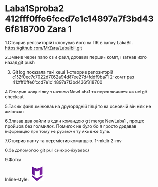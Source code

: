 # Laba1Sproba2 412fff0ffe6fccd7e1c14897a7f3bd436f818700 Zara 1
1.Створив репозиторій і клонував його на ПК в папку LabaBil. https://github.com/MrZara/Laba1bil.git

2.Змінив через nano свій файл, добавив перший коміт, і загнав його назад git push

3. Git log показала такі хеші 1-створив репозиторій c152f0ec7d7022d7062a94d87ee27d4fddf9ba71 2-коміт раз 412fff0ffe6fccd7e1c14897a7f3bd436f818700

4.Створив нову гілку з назвою NewLaba1 та переключився на неї git checkout

5.Так як файл змінював на другорядній гілці то на основній він ніяк не змінився

6.Зливав два файли в один командою git merge NewLaba1 , процес пройшов без полмилок. Помилок не було бо я просто додавав інформацію при тому не рухаючи ту яка вже була.

7.Створив папку та перемістив командою. 1-mkdir 2-mv

8.За допомогою git pull синхронізувався

9.Фотка

Inline-style: 
![alt text](https://github.com/adam-p/markdown-here/raw/master/src/common/images/icon48.png "Logo Title Text 1")
